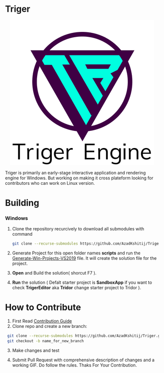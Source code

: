 # Triger

<p align="center">
  <img src="assets/Logos/TrigerLogoWithName.png" alt="Logo" />
</p>

Triger is primarily an early-stage interactive application and rendering engine for Windows. But working on making it cross plateform looking for contributors who can work on Linux version.

# Building

### Windows

1. Clone the repository recurcively to download all submodules with command

   ```bash
   git clone --recurse-submodules https://github.com/AzadKshitij/Triger.git
   ```

2. Generate Project for this open folder names **scripts** and run the [Generate-Win-Projects-VS2019](scripts/Generate-Win-Projects-VS2019.bat) file. It will create the solution file for the project.

3. **Open** and Build the solution( shorcut F7 ).

4. **Run** the solution ( Defalt starter project is **SandboxApp** if you want to check **TrigerEditor** aka **Tridor** change starter project to Tridor ).

# How to Contribute

1. First Read [Contribution Guide](https://github.com/AzadKshitij/Triger/blob/main/.github/CONTRIBUTING.md)
2. Clone repo and create a new branch:

```bash
 git clone --recurse-submodules https://github.com/AzadKshitij/Triger.git
 git checkout -b name_for_new_branch
```

3. Make changes and test

4. Submit Pull Request with comprehensive description of changes and a working GIF. Do follow the rules. Thaks For Your Contribution.
